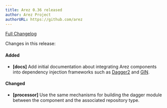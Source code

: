 ```yaml
---
title: Arez 0.36 released
author: Arez Project
authorURL: https://github.com/arez
---
```


[Full Changelog](https://github.com/arez/arez/compare/v0.35...v0.36)

Changes in this release:

#### Added
* **\[docs\]** Add initial documentation about integrating Arez components into dependency injection
  frameworks such as [Dagger2](https://google.github.io/dagger) and [GIN](https://code.google.com/archive/p/google-gin/).

#### Changed
* **\[processor\]** Use the same mechanisms for building the dagger module between the component and the
  associated repository type.

